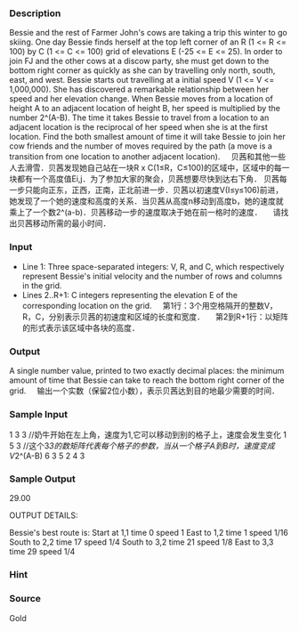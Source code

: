
### Description
Bessie and the rest of Farmer John's cows are taking a trip this winter to go skiing. One day Bessie finds herself at the top left corner of an R (1 <= R <= 100) by C (1 <= C <= 100) grid of elevations E (-25 <= E <= 25). In order to join FJ and the other cows at a discow party, she must get down to the bottom right corner as quickly as she can by travelling only north, south, east, and west. Bessie starts out travelling at a initial speed V (1 <= V <= 1,000,000). She has discovered a remarkable relationship between her speed and her elevation change. When Bessie moves from a location of height A to an adjacent location of height B, her speed is multiplied by the number 2^(A-B). The time it takes Bessie to travel from a location to an adjacent location is the reciprocal of her speed when she is at the first location. Find the both smallest amount of time it will take Bessie to join her cow friends and the number of moves required by the path (a move is a transition from one location to another adjacent location). 
    贝茜和其他一些人去滑雪．贝茜发现她自己站在一块R x C(1≤R，C≤100)的区域中，区域中的每一块都有一个高度值Ei,j．为了参加大家的聚会，贝茜想要尽快到达右下角． 贝茜每一步只能向正东，正西，正南，正北前进一步．贝茜以初速度V(I≤y≤106)前进，她发现了一个她的速度和高度的关系．当贝茜从高度n移动到高度b，她的速度就乘上了一个数2^(a-b)．贝茜移动一步的速度取决于她在前一格时的速度．
    请找出贝茜移动所需的最小时间．
### Input
* Line 1: Three space-separated integers: V, R, and C, which respectively represent Bessie's initial velocity and the number of rows and columns in the grid. 
* Lines 2..R+1: C integers representing the elevation E of the corresponding location on the grid. 
    第1行：3个用空格隔开的整数V，R，C，分别表示贝茜的初速度和区域的长度和宽度．
    第2到R+1行：以矩阵的形式表示该区域中各块的高度．
### Output
A single number value, printed to two exactly decimal places: the minimum amount of time that Bessie can take to reach the bottom right corner of the grid. 
    输出一个实数（保留2位小数），表示贝茜达到目的地最少需要的时间．
### Sample Input
1 3 3  //奶牛开始在左上角，速度为1,它可以移动到别的格子上，速度会发生变化
1 5 3 //这个3*3的数矩阵代表每个格子的参数，当从一个格子A到B时，速度变成V*2^(A-B)
6 3 5
2 4 3

### Sample Output
29.00

OUTPUT DETAILS:

Bessie's best route is:
	Start at 1,1 time  0 speed 1
	East  to 1,2 time  1 speed 1/16
	South to 2,2 time 17 speed 1/4
	South to 3,2 time 21 speed 1/8
	East  to 3,3 time 29 speed 1/4

### Hint

### Source
Gold